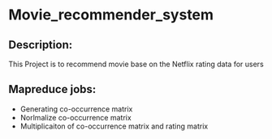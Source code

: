 # Movie_recommender_system

## Description:
This Project is to recommend movie base on the Netflix rating data for users

## Mapreduce jobs:
* Generating co-occurrence matrix
* Norlmalize co-occurrence matrix
* Multiplicaiton of co-occurrence matrix and rating matrix
